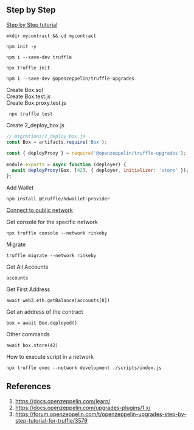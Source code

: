 
## Step by Step

[Step by Step tutorial](https://forum.openzeppelin.com/t/openzeppelin-upgrades-step-by-step-tutorial-for-truffle/3579)


```shell
mkdir mycontract && cd mycontract
```
```shell
npm init -y
```
```shell
npm i --save-dev truffle
```
```shell
npx truffle init
```
```shell
npm i --save-dev @openzeppelin/truffle-upgrades
```

Create Box.sol  
Create Box.test.js  
Create Box.proxy.test.js  
```shell
 npx truffle test
```
Create 2_deploy_box.js

```javascript
// migrations/2_deploy_box.js
const Box = artifacts.require('Box');
 
const { deployProxy } = require('@openzeppelin/truffle-upgrades');
 
module.exports = async function (deployer) {
  await deployProxy(Box, [42], { deployer, initializer: 'store' });
};
```

Add Wallet
```shell
npm install @truffle/hdwallet-provider
```
[Connect to public network](https://docs.openzeppelin.com/learn/connecting-to-public-test-networks)

Get console for the specific network
```shell
npx truffle console --network rinkeby
```
Migrate
```shell
truffle migrate --network rinkeby
```
Get All Accounts
```shell
accounts
```
Get First Address
```shell
await web3.eth.getBalance(accounts[0])
```
Get an address of the contract
```shell
box = await Box.deployed()
```
Other commands
```shell
await box.store(42)
```
How to execute script in a network
```shell
npx truffle exec --network development ./scripts/index.js
```


## References

1. https://docs.openzeppelin.com/learn/
2. https://docs.openzeppelin.com/upgrades-plugins/1.x/
3. https://forum.openzeppelin.com/t/openzeppelin-upgrades-step-by-step-tutorial-for-truffle/3579
